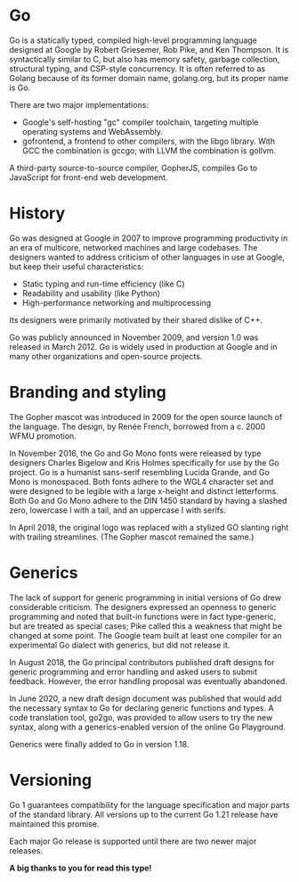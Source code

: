 # Go

Go is a statically typed, compiled high-level programming language designed at Google by Robert Griesemer, Rob Pike, and Ken Thompson. It is syntactically similar to C, but also has memory safety, garbage collection, structural typing, and CSP-style concurrency. It is often referred to as Golang because of its former domain name, golang.org, but its proper name is Go.

There are two major implementations:
- Google's self-hosting "gc" compiler toolchain, targeting multiple operating systems and WebAssembly.
- gofrontend, a frontend to other compilers, with the libgo library. With GCC the combination is gccgo; with LLVM the combination is gollvm.

A third-party source-to-source compiler, GopherJS, compiles Go to JavaScript for front-end web development.

# History

Go was designed at Google in 2007 to improve programming productivity in an era of multicore, networked machines and large codebases. The designers wanted to address criticism of other languages in use at Google, but keep their useful characteristics:

- Static typing and run-time efficiency (like C)
- Readability and usability (like Python)
- High-performance networking and multiprocessing

Its designers were primarily motivated by their shared dislike of C++.

Go was publicly announced in November 2009, and version 1.0 was released in March 2012. Go is widely used in production at Google and in many other organizations and open-source projects.

# Branding and styling

The Gopher mascot was introduced in 2009 for the open source launch of the language. The design, by Renée French, borrowed from a c. 2000 WFMU promotion.

In November 2016, the Go and Go Mono fonts were released by type designers Charles Bigelow and Kris Holmes specifically for use by the Go project. Go is a humanist sans-serif resembling Lucida Grande, and Go Mono is monospaced. Both fonts adhere to the WGL4 character set and were designed to be legible with a large x-height and distinct letterforms. Both Go and Go Mono adhere to the DIN 1450 standard by having a slashed zero, lowercase l with a tail, and an uppercase I with serifs.

In April 2018, the original logo was replaced with a stylized GO slanting right with trailing streamlines. (The Gopher mascot remained the same.)

# Generics

The lack of support for generic programming in initial versions of Go drew considerable criticism. The designers expressed an openness to generic programming and noted that built-in functions were in fact type-generic, but are treated as special cases; Pike called this a weakness that might be changed at some point. The Google team built at least one compiler for an experimental Go dialect with generics, but did not release it.

In August 2018, the Go principal contributors published draft designs for generic programming and error handling and asked users to submit feedback. However, the error handling proposal was eventually abandoned.

In June 2020, a new draft design document was published that would add the necessary syntax to Go for declaring generic functions and types. A code translation tool, go2go, was provided to allow users to try the new syntax, along with a generics-enabled version of the online Go Playground.

Generics were finally added to Go in version 1.18.

# Versioning

Go 1 guarantees compatibility for the language specification and major parts of the standard library. All versions up to the current Go 1.21 release have maintained this promise.

Each major Go release is supported until there are two newer major releases.

**A big thanks to you for read this type!**
